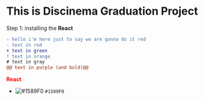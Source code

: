 # This is Discinema Graduation Project

Step 1: installing the <b>React</b>   

```diff
- hello i'm here just to say we are gonna do it red
- text in red
+ text in green
! text in orange
# text in gray
@@ text in purple (and bold)@@
```

<b style="color:red;">React</b>

- ![#1589F0](https://placehold.co/15x15/1589F0/1589F0.png) `#1589F0`